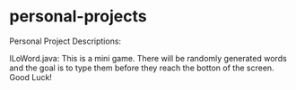 # personal-projects
Personal Project Descriptions:

ILoWord.java:
This is a mini game. There will be randomly generated words and the goal is to type them before they reach the botton of the screen. Good Luck!
